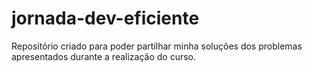 # jornada-dev-eficiente
Repositório criado para poder partilhar minha soluções dos problemas apresentados durante a realização do curso. 
